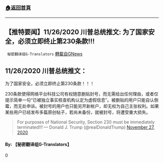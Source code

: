 ###  [:house:返回首頁](https://github.com/ourhimalayas/txt)
---

## 【推特要闻】11/26/2020 川普总统推文: 为了国家安全，必须立即终止第230条款!!!
` 秘密翻译组G-Translators` [轉載自GNews](https://gnews.org/zh-hans/596293/)

## **11/26/2020 川普总统推文：**

为了国家安全，必须立即终止第230条款！！！

230条款使得网络平台科技公司有权随意删贴封号，而无需给出任何理由，或者仅提示简单一句“已被独立事实核查机构认定为虚假信息”。被删贴的用户只能自认倒霉，而无处申诉。被封号的用户也只能另开新帐户，却无权为自己主张权利。如果某些用户已经发布多篇原创帖子，若尚未备份，就被封号，将遭受重大损失。



> For purposes of National Security, Section 230 must be immediately terminated!!!
> — Donald J. Trump (@realDonaldTrump) [November 27, 2020](https://twitter.com/realDonaldTrump/status/1332175155104247808?ref_src=twsrc%5Etfw)



#### **By: 【秘密翻译组G-Translators】**

0
